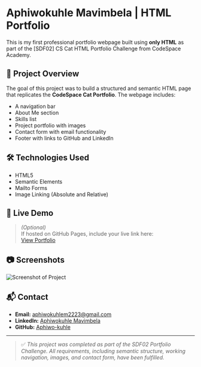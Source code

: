 # Aphiwokuhle Mavimbela | HTML Portfolio

This is my first professional portfolio webpage built using **only HTML** as part of the [SDF02] CS Cat HTML Portfolio Challenge from CodeSpace Academy.

## 📌 Project Overview

The goal of this project was to build a structured and semantic HTML page that replicates the **CodeSpace Cat Portfolio**. The webpage includes:

- A navigation bar
- About Me section
- Skills list
- Project portfolio with images
- Contact form with email functionality
- Footer with links to GitHub and LinkedIn


## 🛠️ Technologies Used

- HTML5
- Semantic Elements
- Mailto Forms
- Image Linking (Absolute and Relative)

## 🔗 Live Demo

> *(Optional)*  
> If hosted on GitHub Pages, include your live link here:  
> [View Portfolio](https://aphiwo-kuhle.github.io/Module_04_APHMAV25477_PTO2505_GroupA_Aphiwo-kuhle_SDF02/)


## 📷 Screenshots

![Screenshot of Project](images/cat-project.jpg)

## 📬 Contact

- **Email:** [aphiwokuhlem2223@gmail.com](mailto:aphiwokuhlem2223@gmail.com)  
- **LinkedIn:** [Aphiwokuhle Mavimbela](https://www.linkedin.com/in/aphiwokuhle-mavimbela-78a6b836a)  
- **GitHub:** [Aphiwo-kuhle](https://github.com/Aphiwo-kuhle)

---

> ✅ *This project was completed as part of the SDF02 Portfolio Challenge. All requirements, including semantic structure, working navigation, images, and contact form, have been fulfilled.*

